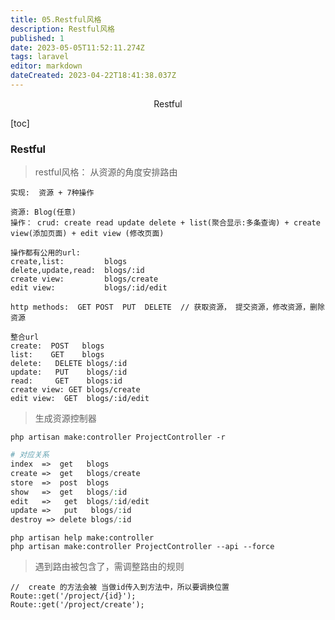 ```yaml
---
title: 05.Restful风格
description: Restful风格
published: 1
date: 2023-05-05T11:52:11.274Z
tags: laravel
editor: markdown
dateCreated: 2023-04-22T18:41:38.037Z
---
```


<center>Restful</center>





[toc]





### Restful

> restful风格： 从资源的角度安排路由

```shell
实现:  资源 + 7种操作

资源: Blog(任意) 
操作： crud: create read update delete + list(聚合显示:多条查询) + create view(添加页面) + edit view (修改页面)

操作都有公用的url:
create,list:         blogs
delete,update,read:  blogs/:id
create view:         blogs/create
edit view:           blogs/:id/edit 

http methods:  GET POST  PUT  DELETE  // 获取资源， 提交资源，修改资源，删除资源

整合url
create:  POST   blogs
list:    GET    blogs
delete:   DELETE blogs/:id
update:   PUT    blogs/:id
read:     GET    blogs:id
create view: GET blogs/create
edit view:  GET  blogs/:id/edit
```



> 生成资源控制器

```shell
php artisan make:controller ProjectController -r 
```

```php
# 对应关系
index  =>  get   blogs 
create =>  get   blogs/create
store  =>  post  blogs
show   =>  get   blogs/:id
edit   =>   get  blogs/:id/edit
update =>   put   blogs/:id
destroy => delete blogs/:id
```

```shell
php artisan help make:controller 
php artisan make:controller ProjectController --api --force
```

> 遇到路由被包含了，需调整路由的规则

```shell
//  create 的方法会被 当做id传入到方法中，所以要调换位置
Route::get('/project/{id}');
Route::get('/project/create');
```





























